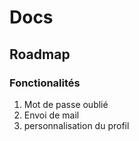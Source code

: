 # Docs

## Roadmap

### Fonctionalités

1. Mot de passe oublié
2. Envoi de mail
3. personnalisation du profil


